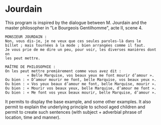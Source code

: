 # Jourdain

This program is inspired by the dialogue between M. Jourdain and the master
philosopher in "Le Bourgeois Gentilhomme", acte II, scene 4.

    MONSIEUR JOURDAIN :
    Non, vous dis-je, je ne veux que ces seules paroles-là dans le
    billet ; mais tournées à la mode ; bien arrangées comme il faut.
    Je vous prie de me dire un peu, pour voir, les diverses manières dont on
    les peut mettre.

    MAÎTRE DE PHILOSOPHIE :
    On les peut mettre premièrement comme vous avez dit :
              « Belle Marquise, vos beaux yeux me font mourir d’amour ».
    Ou bien : « D’amour mourir me font, belle Marquise, vos beaux yeux ».
    Ou bien : « Vos yeux beaux d’amour me font, belle Marquise, mourir ».
    Ou bien : « Mourir vos beaux yeux, belle Marquise, d’amour me font ».
    Ou bien : « Me font vos yeux beaux mourir, belle Marquise, d’amour ».

It permits to display the base example, and some other examples. It also
permit to explain the underlying principle to school aged children and permit
to create such sentences (with subject + adverbial phrase of location, time
and manner).
